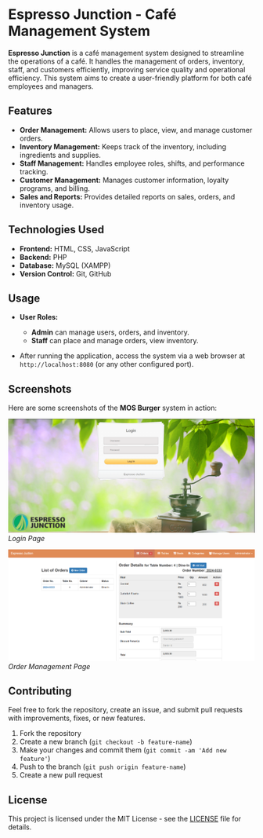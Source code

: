# Espresso Junction - Café Management System

**Espresso Junction** is a café management system designed to streamline the operations of a café. It handles the management of orders, inventory, staff, and customers efficiently, improving service quality and operational efficiency. This system aims to create a user-friendly platform for both café employees and managers.

## Features

- **Order Management:** Allows users to place, view, and manage customer orders.
- **Inventory Management:** Keeps track of the inventory, including ingredients and supplies.
- **Staff Management:** Handles employee roles, shifts, and performance tracking.
- **Customer Management:** Manages customer information, loyalty programs, and billing.
- **Sales and Reports:** Provides detailed reports on sales, orders, and inventory usage.

## Technologies Used

- **Frontend:** HTML, CSS, JavaScript
- **Backend:** PHP
- **Database:** MySQL (XAMPP)
- **Version Control:** Git, GitHub




## Usage

- **User Roles:**
  - **Admin** can manage users, orders, and inventory.
  - **Staff** can place and manage orders, view inventory.

- After running the application, access the system via a web browser at `http://localhost:8080` (or any other configured port).
  
## Screenshots
Here are some screenshots of the **MOS Burger** system in action:

![Home Page Screenshot](ssLogin.png)  
*Login Page*

![Order Management Screenshot](pos.png)  
*Order Management Page*


## Contributing

Feel free to fork the repository, create an issue, and submit pull requests with improvements, fixes, or new features.

1. Fork the repository
2. Create a new branch (`git checkout -b feature-name`)
3. Make your changes and commit them (`git commit -am 'Add new feature'`)
4. Push to the branch (`git push origin feature-name`)
5. Create a new pull request

## License

This project is licensed under the MIT License - see the [LICENSE](LICENSE) file for details.
